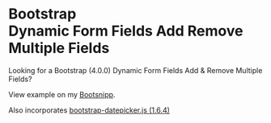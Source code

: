 # Bootstrap<br>Dynamic Form Fields Add Remove Multiple Fields

Looking for a Bootstrap (4.0.0) Dynamic Form Fields Add &amp; Remove Multiple Fields?

View example on my <a href="https://bootsnipp.com/snippets/qrEBD" target="_blank">Bootsnipp</a>.

Also incorporates <a href="https://cdnjs.cloudflare.com/ajax/libs/bootstrap-datepicker/1.6.4/css/bootstrap-datepicker.css" target="_blank">bootstrap-datepicker.js (1.6.4)</a>
